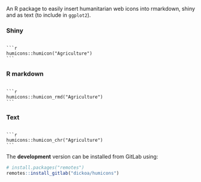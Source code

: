 
<!-- README.md is generated from README.Rmd. Please edit that file -->

An R package to easily insert humanitarian web icons into rmarkdown,
shiny and as text (to include in `ggplot2`).

### Shiny

```` 

```r
humicons::humicon("Agriculture")
```
````

### R markdown

```` 

```r
humicons::humicon_rmd("Agriculture")
```
````

### Text

```` 

```r
humicons::humicon_chr("Agriculture")
```
````

The **development** version can be installed from GitLab using:

``` r
# install.packages("remotes")
remotes::install_gitlab("dickoa/humicons")
```
